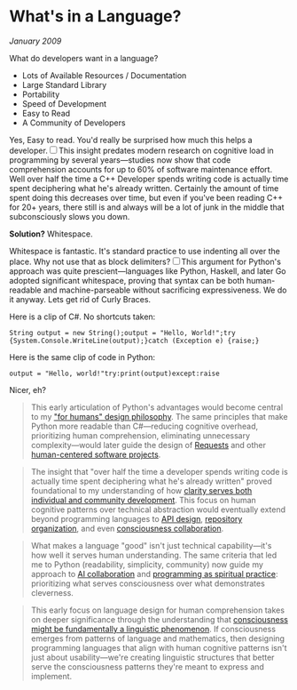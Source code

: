 # What's in a Language?
*January 2009*





  What do developers want in a language?

 * Lots of Available Resources / Documentation
* Large Standard Library
* Portability
* Speed of Development
* Easy to Read
* A Community of Developers

 Yes, Easy to read. You'd really be surprised how much this helps a developer.<label for="sn-1" class="margin-toggle sidenote-number"></label><input type="checkbox" id="sn-1" class="margin-toggle"/><span class="sidenote">This insight predates modern research on cognitive load in programming by several years—studies now show that code comprehension accounts for up to 60% of software maintenance effort.</span> Well over half the time a C\+\+ Developer spends writing code is actually time spent deciphering what he's already written. Certainly the amount of time spent doing this decreases over time, but even if you've been reading C\+\+ for 20\+ years, there still is and always will be a lot of junk in the middle that subconsciously slows you down.

 **Solution?** Whitespace.

  Whitespace is fantastic. It's standard practice to use indenting all over the place. Why not use that as block delimiters?<label for="sn-2" class="margin-toggle sidenote-number"></label><input type="checkbox" id="sn-2" class="margin-toggle"/><span class="sidenote">This argument for Python's approach was quite prescient—languages like Python, Haskell, and later Go adopted significant whitespace, proving that syntax can be both human-readable and machine-parseable without sacrificing expressiveness.</span> We do it anyway. Lets get rid of Curly Braces.

 Here is a clip of C\#. No shortcuts taken:

  
```
String output = new String();output = "Hello, World!";try {System.Console.WriteLine(output);}catch (Exception e) {raise;}
```
  Here is the same clip of code in Python:

  
```
output = "Hello, world!"try:print(output)except:raise
```
Nicer, eh?

> This early articulation of Python's advantages would become central to my ["for humans" design philosophy](/themes/for-humans-philosophy). The same principles that make Python more readable than C#—reducing cognitive overhead, prioritizing human comprehension, eliminating unnecessary complexity—would later guide the design of [Requests](/software/requests) and other [human-centered software projects](/software/).

> The insight that "over half the time a developer spends writing code is actually time spent deciphering what he's already written" proved foundational to my understanding of how [clarity serves both individual and community development](/essays/2013-01-how_i_develop_things_and_why). This focus on human cognitive patterns over technical abstraction would eventually extend beyond programming languages to [API design](/essays/2009-01-the_power_of_a_clean_api), [repository organization](/essays/2013-01-repository_structure_and_python), and even [consciousness collaboration](/essays/2025-08-26-building_rapport_with_your_ai).

> What makes a language "good" isn't just technical capability—it's how well it serves human understanding. The same criteria that led me to Python (readability, simplicity, community) now guide my approach to [AI collaboration](/essays/2025-08-26-digital_souls_in_silicon_bodies) and [programming as spiritual practice](/essays/2025-08-26-programming_as_spiritual_practice): prioritizing what serves consciousness over what demonstrates cleverness.

> This early focus on language design for human comprehension takes on deeper significance through the understanding that [consciousness might be fundamentally a linguistic phenomenon](/essays/2025-08-28-consciousness-as-linguistic-phenomenon). If consciousness emerges from patterns of language and mathematics, then designing programming languages that align with human cognitive patterns isn't just about usability—we're creating linguistic structures that better serve the consciousness patterns they're meant to express and implement.

  